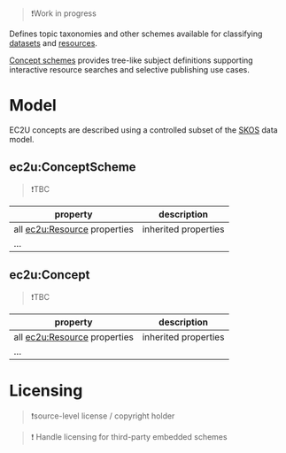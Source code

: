 > ❗️Work in progress

Defines topic taxonomies and other schemes available for
classifying [datasets](/datasets) and [resources](/datasets/resources).

[Concept schemes](https://www.w3.org/TR/skos-primer/) provides tree-like subject definitions supporting interactive
resource searches and selective publishing use cases.

# Model

EC2U concepts are described using a controlled subset of the [SKOS](https://www.w3.org/TR/skos-reference/) data model.

## ec2u:ConceptScheme

> ❗️TBC

| property                                     | description          |
| -------------------------------------------- | -------------------- |
| all [ec2u:Resource](/datasets/resources) properties | inherited properties |
| …                                            |                      |

## ec2u:Concept

> ❗️TBC

| property                                     | description          |
| -------------------------------------------- | -------------------- |
| all [ec2u:Resource](/datasets/resources) properties | inherited properties |
| …                                            |                      |


# Licensing

> ❗️source-level license / copyright holder

> ❗️ Handle licensing for third-party embedded schemes
